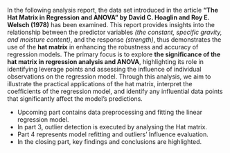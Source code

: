 In the following analysis report, the data set introduced in the article **“The Hat Matrix in Regression and ANOVA” by David C. Hoaglin and Roy E. Welsch (1978)** has been examined. 
This report provides insights into the relationship between the predictor variables *(the constant, specific gravity, and moisture content)*, and the response *(strength)*, thus demonstrates the use of the **hat matrix** in enhancing the robustness and accuracy of regression models.
The primary focus is to explore **the significance of the hat matrix in regression analysis and ANOVA**, highlighting its role in identifying leverage points and assessing the influence of individual observations on the regression model. 
Through this analysis, we aim to illustrate the practical applications of the hat matrix, interpret the coefficients of the regression model, and identify any influential data points that significantly affect the model’s predictions. 
- Upcoming part contains data preprocessing and fitting the linear regression model. 
- In part 3, outlier detection is executed by analysing the Hat matrix.
- Part 4 represents model refitting and outliers’ Influence evaluation.
- In the closing part, key findings and conclusions are highlighted.

